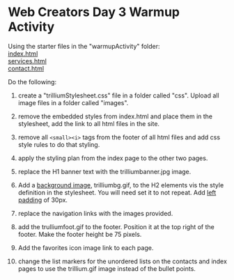 # Web Creators Day 3 Warmup Activity

Using the starter files in the "warmupActivity" folder:<br>
[index.html](index.html)<br>
[services.html](services.html)<br>
[contact.html](contact.html)<br>

Do the following:

1. create a "trilliumStylesheet.css" file in a folder called "css". Upload all image files in a folder called "images".

2. remove the embedded styles from index.html and place them in the stylesheet, add the link to all html files in the site.

3. remove all `<small><i>` tags from the footer of all html files and add css style rules to do that styling.

4. apply the styling plan from the index page to the other two pages.

5. replace the H1 banner text with the trilliumbanner.jpg image. 

6. Add a [background image](https://www.w3schools.com/cssref/pr_background-image.asp), trilliumbg.gif, to the H2 elements vis the style definition in the stylesheet.
   You will need set it to not repeat. Add [left padding](https://www.w3schools.com/css/css_padding.asp) of 30px.

7. replace the navigation links with the images provided.

8. add the trulliumfoot.gif to the footer. Position it at the top right of the footer. Make the footer height be 75 pixels.

9. Add the favorites icon image link to each page.

10. change the list markers for the unordered lists on the contacts and index pages to use the trillium.gif image instead of the bullet points.

